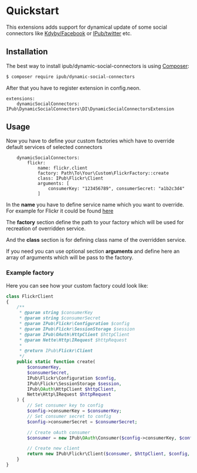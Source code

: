 # Quickstart

This extensions adds support for dynamical update of some social connectors like [Kdyby/Facebook](https://github.com/Kdyby/facebook) or [IPub/twitter](https://github.com/iPublikuj/twitter) etc.

## Installation

The best way to install ipub/dynamic-social-connectors is using [Composer](http://getcomposer.org/):

```sh
$ composer require ipub/dynamic-social-connectors
```

After that you have to register extension in config.neon.

```neon
extensions:
	dynamicSocialConnectors: IPub\DynamicSocialConnectors\DI\DynamicSocialConnectorsExtension
```

## Usage

Now you have to define your custom factories which have to override default services of selected connectors

```neon
	dynamicSocialConnectors:
		flickr:
			name: flickr.client
			factory: Path\To\Your\Custom\FlickrFactory::create
			class: IPub\Flickr\Client
			arguments: [
				consumerKey: "123456789", consumerSecret: "a1b2c3d4"
			]
```

In the **name** you have to define service name which you want to override. For example for Flickr it could be found [here](https://github.com/iPublikuj/flickr/blob/master/src/IPub/Flickr/DI/FlickrExtension.php#L53)

The **factory** section define the path to your factory which will be used for recreation of overridden service.

And the **class** section is for defining class name of the overridden service.

If you need you can use optional section **arguments** and define here an array of arguments which will be pass to the factory.

### Example factory

Here you can see how your custom factory could look like:

```php
class FlickrClient
{
	/**
	 * @param string $consumerKey
	 * @param string $consumerSecret
	 * @param IPub\Flickr\Configuration $config
	 * @param IPub\Flickr\SessionStorage $session
	 * @param IPub\OAuth\HttpClient $httpClient
	 * @param Nette\Http\IRequest $httpRequest
	 *
	 * @return IPub\Flickr\Client
	 */
	public static function create(
		$consumerKey,
		$consumerSecret,
		IPub\Flickr\Configuration $config,
		IPub\Flickr\SessionStorage $session,
		IPub\OAuth\HttpClient $httpClient,
		Nette\Http\IRequest $httpRequest
	) {
		// Set consumer key to config
		$config->consumerKey = $consumerKey;
		// Set consumer secret to config
		$config->consumerSecret = $consumerSecret;

		// Create oAuth consumer
		$consumer = new IPub\OAuth\Consumer($config->consumerKey, $config->consumerSecret);

		// Create new client
		return new IPub\Flickr\Client($consumer, $httpClient, $config, $session, $httpRequest);
	}
}
```